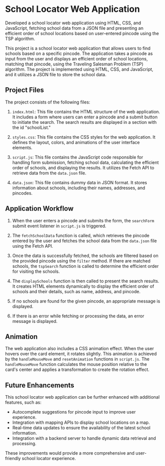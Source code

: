# School Locator Web Application
Developed a school locator web application using HTML, CSS, and JavaScript, fetching school data from a JSON file and presenting an efficient order of school locations based on user-entered pincode using the TSP algorithm.

This project is a school locator web application that allows users to find schools based on a specific pincode. The application takes a pincode as input from the user and displays an efficient order of school locations, matching that pincode, using the Traveling Salesman Problem (TSP) algorithm. The project is implemented using HTML, CSS, and JavaScript, and it utilizes a JSON file to store the school data.

## Project Files

The project consists of the following files:

1. `index.html`: This file contains the HTML structure of the web application. It includes a form where users can enter a pincode and a submit button to initiate the search. The search results are displayed in a section with the id "schoolList."

2. `styles.css`: This file contains the CSS styles for the web application. It defines the layout, colors, and animations of the user interface elements.

3. `script.js`: This file contains the JavaScript code responsible for handling form submission, fetching school data, calculating the efficient order of schools, and displaying the results. It utilizes the Fetch API to retrieve data from the `data.json` file.

4. `data.json`: This file contains dummy data in JSON format. It stores information about schools, including their names, addresses, and pincodes.

## Application Workflow

1. When the user enters a pincode and submits the form, the `searchForm` submit event listener in `script.js` is triggered.

2. The `fetchSchoolData` function is called, which retrieves the pincode entered by the user and fetches the school data from the `data.json` file using the Fetch API.

3. Once the data is successfully fetched, the schools are filtered based on the provided pincode using the `filter` method. If there are matched schools, the `tspSearch` function is called to determine the efficient order for visiting the schools.

4. The `displaySchools` function is then called to present the search results. It creates HTML elements dynamically to display the efficient order of schools and their details, such as name, address, and pincode.

5. If no schools are found for the given pincode, an appropriate message is displayed.

6. If there is an error while fetching or processing the data, an error message is displayed.

## Animation

The web application also includes a CSS animation effect. When the user hovers over the card element, it rotates slightly. This animation is achieved by the `handleMouseMove` and `resetAnimation` functions in `script.js`. The `handleMouseMove` function calculates the mouse position relative to the card's center and applies a transformation to create the rotation effect.

## Future Enhancements

This school locator web application can be further enhanced with additional features, such as:

- Autocomplete suggestions for pincode input to improve user experience.
- Integration with mapping APIs to display school locations on a map.
- Real-time data updates to ensure the availability of the latest school information.
- Integration with a backend server to handle dynamic data retrieval and processing.

These improvements would provide a more comprehensive and user-friendly school locator experience.
